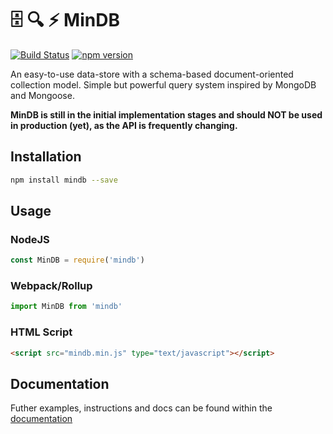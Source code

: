 # 🗄 🔍 ⚡️ MinDB
[![Build Status](https://travis-ci.org/varbrad/mindb.svg?branch=master)](https://travis-ci.org/varbrad/mindb)
[![npm version](https://badge.fury.io/js/mindb.svg)](https://badge.fury.io/js/mindb)

An easy-to-use data-store with a schema-based document-oriented collection model. Simple but powerful query system inspired by MongoDB and Mongoose.

__MinDB is still in the initial implementation stages and should NOT be used in production (yet), as the API is frequently changing.__


## Installation

````bash
npm install mindb --save
````

## Usage

### NodeJS
````javascript
const MinDB = require('mindb')
````

### Webpack/Rollup

````javascript
import MinDB from 'mindb'
````

### HTML Script

````html
<script src="mindb.min.js" type="text/javascript"></script>
````

## Documentation
Futher examples, instructions and docs can be found within the [documentation](./docs/MinDB.md)
